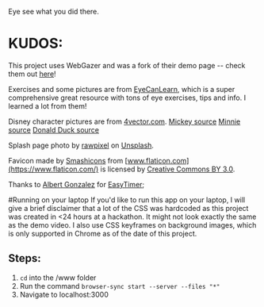 Eye see what you did there.

# KUDOS:

This project uses WebGazer and was a fork of their demo page -- check them out [here](https://github.com/brownhci/WebGazer)!

Exercises and some pictures are from [EyeCanLearn](eyecanlearn.com), which is a super comprehensive great resource with tons of eye exercises, tips and info. I learned a lot from them!

Disney character pictures are from [4vector.com](4vector.com).
[Mickey source](https://4vector.com/i/free-vector-mickey-mouse-2_033579_mickey-mouse-2.png)
[Minnie source](https://4vector.com/free-vector/minnie-mouse-33474)
[Donald Duck source](https://4vector.com/free-vector/classic-cartoon-style-clip-art-image-of-donald-duck-94279)

Splash page photo by [rawpixel](https://unsplash.com/photos/vL8sFRXcDLI?utm_source=unsplash&utm_medium=referral&utm_content=creditCopyText) on [Unsplash](https://unsplash.com/search/photos/kids?utm_source=unsplash&utm_medium=referral&utm_content=creditCopyText).

Favicon made by [Smashicons](https://www.flaticon.com/authors/smashicons) from [www.flaticon.com](https://www.flaticon.com/) is licensed by [Creative Commons BY 3.0](http://creativecommons.org/licenses/by/3.0/).

Thanks to [Albert Gonzalez](https://github.com/albert-gonzalez/) for [EasyTimer](https://github.com/albert-gonzalez/easytimer.js);

#Running on your laptop
If you'd like to run this app on your laptop, I will give a brief disclaimer that a lot of the CSS was hardcoded as this project was created in <24 hours at a hackathon. It might not look exactly the same as the demo video. I also use CSS keyframes on background images,
which is only supported in Chrome as of the date of this project.

## Steps:
1. `cd` into the /www folder
2. Run the command `browser-sync start --server --files "*"`
3. Navigate to localhost:3000
